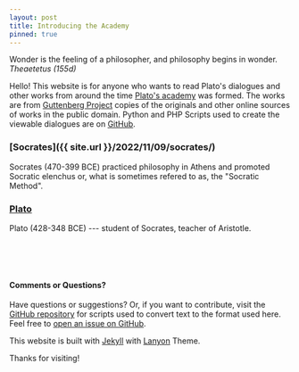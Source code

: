 ```yaml
---
layout: post
title: Introducing the Academy
pinned: true
---
```


<p class="message">Wonder is the feeling of a philosopher, and philosophy begins in wonder. <i>Theaetetus (155d)</i></p>

Hello! This website is for anyone who wants to read Plato's dialogues and other works from around the time [Plato's academy](https://en.wikipedia.org/wiki/Platonic_Academy) was formed. The works are from
[Guttenberg Project](https://www.gutenberg.org/) copies of the originals and other online sources of works in the public domain. Python and PHP Scripts used to create the viewable dialogues are on <a href="https://github.com/insomnicles/academy">GitHub</a>.

### [Socrates]({{ site.url }}/2022/11/09/socrates/)

Socrates (470-399 BCE) practiced philosophy in Athens and promoted Socratic elenchus or, what is sometimes refered to as, the "Socratic Method".

### [Plato](/plato)

Plato (428-348 BCE) --- student of Socrates, teacher of Aristotle.

<!-- ### [Aristotle](/aristotle)

Aristotle (384-322BCE) was a Greek philosopher and polymath during the Classical period in Ancient Greece. Taught by Plato, he was the founder of the Peripatetic school of philosophy within the Lyceum and the wider Aristotelian tradition. -->

<br><br><br>

#### Comments or Questions?

Have questions or suggestions? Or, if you want to contribute, visit the <a href="https://github.com/insomnicles/academy">GitHub repository</a> for scripts used to convert text to the format used here. Feel free to [open an issue on GitHub](https://github.com/insomnicles/academy).

This website is built with [Jekyll](https://jekyllrb.com) with [Lanyon](https://github.com/poole/lanyon) Theme.

Thanks for visiting!
